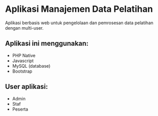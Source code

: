 # Aplikasi Manajemen Data Pelatihan

Aplikasi berbasis web untuk pengelolaan dan pemrosesan data pelatihan dengan multi-user.

## Aplikasi ini menggunakan:
- PHP Native
- Javascript
- MySQL (database)
- Bootstrap

## User aplikasi:
- Admin
- Staf
- Peserta
